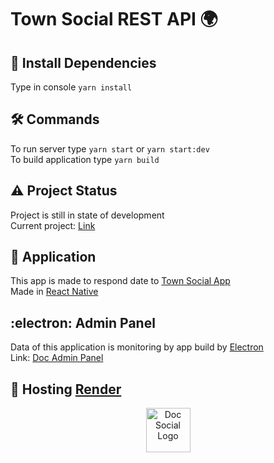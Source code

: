 # Town Social REST API :earth_africa:

## :dart: Install Dependencies
Type in console `yarn install`

## :hammer_and_wrench: Commands
To run server type `yarn start` or `yarn start:dev` \
To build application type `yarn build`

## :warning: Project Status
Project is still in state of development \
Current project: [Link](https://doc-api-tiq6.onrender.com)

## 	:iphone: Application
This app is made to respond date to [Town Social App](https://github.com/Bezik1/doc/) \
Made in [React Native](https://github.com/facebook/react-native)

## 	:electron: Admin Panel
Data of this application is monitoring by app build by 
[Electron](https://github.com/electron/electron/) \
Link: [Doc Admin Panel](https://github.com/Bezik1/doc-admin-panel/)

## :robot: Hosting [Render](https://render.com)

<p align="center">
 <img src="/assets/logo.png" width="71" alt="Doc Social Logo" />
</p>

